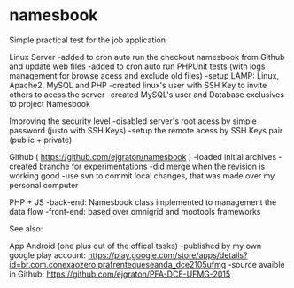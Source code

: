 # namesbook
Simple practical test for the job application

Linux Server
-added to cron auto run the checkout namesbook from Github and update web files
-added to cron auto run PHPUnit tests (with logs management for browse acess and exclude old files)
-setup LAMP: Linux, Apache2, MySQL and PHP
-created linux's user with SSH Key to invite others to acess the server
-created MySQL's user and Database exclusives to project Namesbook 

Improving the security level
-disabled server's root acess by simple password (justo with SSH Keys)
-setup the remote acess by SSH Keys pair (public + private)

Github ( https://github.com/ejgraton/namesbook )
-loaded initial archives
-created branche for experimentations
-did merge when the revision is working good
-use svn to commit local changes, that was made over my personal computer

PHP + JS
-back-end: Namesbook class implemented to management the data flow
-front-end: based over omnigrid and mootools frameworks

See also:

App Android (one plus out of the offical tasks)
-published by my own google play account: https://play.google.com/store/apps/details?id=br.com.conexaozero.prafrentequeseanda_dce2105ufmg
-source avaible in Github: https://github.com/ejgraton/PFA-DCE-UFMG-2015
